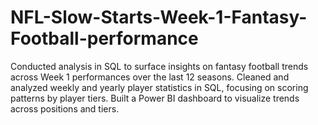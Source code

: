 # NFL-Slow-Starts-Week-1-Fantasy-Football-performance
Conducted analysis in SQL to surface insights on fantasy football trends across Week 1 performances over the last 12 seasons. Cleaned and analyzed weekly and yearly player statistics in SQL, focusing on scoring patterns by player tiers. Built a Power BI dashboard to visualize trends across positions and tiers.
